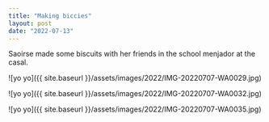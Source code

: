 ```yaml
---
title: "Making biccies"
layout: post
date: "2022-07-13"
---
```


Saoirse made some biscuits with her friends in the school menjador at the casal.

![yo yo]({{ site.baseurl }}/assets/images/2022/IMG-20220707-WA0029.jpg)

![yo yo]({{ site.baseurl }}/assets/images/2022/IMG-20220707-WA0032.jpg)

![yo yo]({{ site.baseurl }}/assets/images/2022/IMG-20220707-WA0035.jpg)
